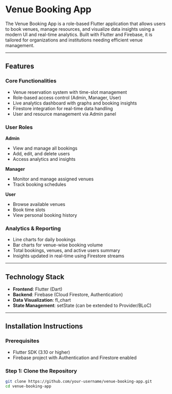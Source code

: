 # Venue Booking App

The Venue Booking App is a role-based Flutter application that allows users to book venues, manage resources, and visualize data insights using a modern UI and real-time analytics. Built with Flutter and Firebase, it is tailored for organizations and institutions needing efficient venue management.

---

## Features

### Core Functionalities
- Venue reservation system with time-slot management
- Role-based access control (Admin, Manager, User)
- Live analytics dashboard with graphs and booking insights
- Firestore integration for real-time data handling
- User and resource management via Admin panel

### User Roles

**Admin**
- View and manage all bookings
- Add, edit, and delete users
- Access analytics and insights

**Manager**
- Monitor and manage assigned venues
- Track booking schedules

**User**
- Browse available venues
- Book time slots
- View personal booking history

### Analytics & Reporting

- Line charts for daily bookings
- Bar charts for venue-wise booking volume
- Total bookings, venues, and active users summary
- Insights updated in real-time using Firestore streams

---

## Technology Stack

- **Frontend**: Flutter (Dart)
- **Backend**: Firebase (Cloud Firestore, Authentication)
- **Data Visualization**: fl_chart
- **State Management**: setState (can be extended to Provider/BLoC)

---

## Installation Instructions

### Prerequisites
- Flutter SDK (3.10 or higher)
- Firebase project with Authentication and Firestore enabled

### Step 1: Clone the Repository

```bash
git clone https://github.com/your-username/venue-booking-app.git
cd venue-booking-app
